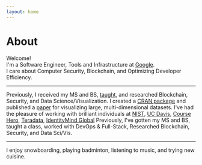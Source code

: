 ```yaml
---
layout: home
---
```

# About 

Welcome! <br>
I'm a Software Engineer, Tools and Infrastructure at [Google](https://www.google.com/). <br>
I care about Computer Security, Blockchain, and Optimizing Developer Efficiency.<br>

---
Previously, I received my MS and BS, [taught](https://rylanschaeffer.github.io/resources/198FCourseSyllabus.pdf), and researched Blockchain, Security, and Data Science/Visualization.
I created a [CRAN package](https://CRAN.R-project.org/package=cdparcoord) and published a [paper](https://arxiv.org/abs/1709.00665) for visualizing large, multi-dimensional datasets.
I've had the pleasure of working with brilliant individuals at [NIST](https://www.nist.gov), [UC Davis](https://www.cs.ucdavis.edu), [Course Hero](https://www.coursehero.com), [Teradata](https://www.teradata.com), [IdentityMind Global](https://www.identitymindglobal.com)
Previously, I've gotten my MS and BS, taught a class, worked with DevOps &amp; Full-Stack,
Researched Blockchain, Security, and Data Sci/Vis.

---

I enjoy snowboarding, playing badminton, listening to music, and trying new cuisine. 
